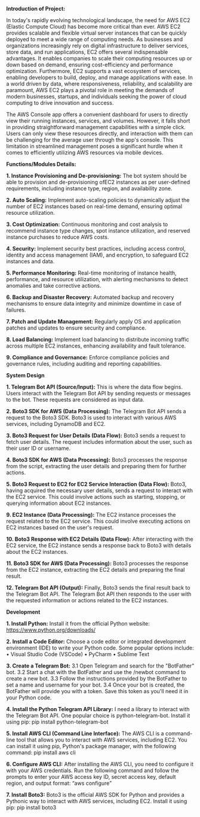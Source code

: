 **Introduction of Project:**

In today's rapidly evolving technological landscape, the need for AWS EC2  (Elastic Compute Cloud) has become more critical than ever. AWS EC2  provides scalable and flexible virtual server instances that can be quickly  deployed to meet a wide range of computing needs. As businesses and  organizations increasingly rely on digital infrastructure to deliver services, store data, and run applications, EC2 offers several indispensable advantages. It  enables companies to scale their computing resources up or down based on  demand, ensuring cost-efficiency and performance optimization. Furthermore,  EC2 supports a vast ecosystem of services, enabling developers to build, deploy,  and manage applications with ease. In a world driven by data, where  responsiveness, reliability, and scalability are paramount, AWS EC2 plays a  pivotal role in meeting the demands of modern businesses, startups, and  individuals seeking the power of cloud computing to drive innovation and  success.

The AWS Console app offers a convenient dashboard for users to directly view  their running instances, services, and volumes. However, it falls short in  providing straightforward management capabilities with a simple click. Users  can only view these resources directly, and interaction with them can be  challenging for the average user through the app's console. This limitation in  streamlined management poses a significant hurdle when it comes to efficiently  utilizing AWS resources via mobile devices. 

**Functions/Modules Details:**

**1. Instance Provisioning and De-provisioning:** The bot system should be  able to provision and de-provisioning ofEC2 instances as per user-defined  requirements, including instance type, region, and availability zone.

**2. Auto Scaling:** Implement auto-scaling policies to dynamically adjust the  number of EC2 instances based on real-time demand, ensuring optimal  resource utilization.

**3. Cost Optimization:** Continuous monitoring and cost analysis to  recommend instance type changes, spot instance utilization, and reserved  instance purchases to reduce AWS costs.

**4. Security:** Implement security best practices, including access control,  identity and access management (IAM), and encryption, to safeguard EC2  instances and data.

**5. Performance Monitoring:** Real-time monitoring of instance health,  performance, and resource utilization, with alerting mechanisms to detect  anomalies and take corrective actions.

**6. Backup and Disaster Recovery:** Automated backup and recovery  mechanisms to ensure data integrity and minimize downtime in case of  failures.




**7. Patch and Update Management:** Regularly apply OS and application  patches and updates to ensure security and compliance.

**8. Load Balancing:** Implement load balancing to distribute incoming traffic  across multiple EC2 instances, enhancing availability and fault tolerance.

**9. Compliance and Governance:** Enforce compliance policies and  governance rules, including auditing and reporting capabilities. 

**System Design**  

**1. Telegram Bot API (Source/Input):** This is where the data flow begins.  Users interact with the Telegram Bot API by sending requests or messages  to the bot. These requests are considered as input data.

**2. Boto3 SDK for AWS (Data Processing):** The Telegram Bot API sends a  request to the Boto3 SDK. Boto3 is used to interact with various AWS  services, including DynamoDB and EC2.

**3. Boto3 Request for User Details (Data Flow):** Boto3 sends a request to  fetch user details. The request includes  information about the user, such as their user ID or username.

**4. Boto3 SDK for AWS (Data Processing):** Boto3 processes the response  from the script, extracting the user details and preparing them for further  actions.

**5. Boto3 Request to EC2 for EC2 Service Interaction (Data Flow):** Boto3,  having acquired the necessary user details, sends a request to interact with  the EC2 service. This could involve actions such as starting, stopping, or  querying information about EC2 instances.

**9. EC2 Instance (Data Processing):** The EC2 instance processes the request  related to the EC2 service. This could involve executing actions on EC2  instances based on the user's request.

**10. Boto3 Response with EC2 Details (Data Flow):** After interacting with the  EC2 service, the EC2 instance sends a response back to Boto3 with details  about the EC2 instances.

**11. Boto3 SDK for AWS (Data Processing):** Boto3 processes the response  from the EC2 instance, extracting the EC2 details and preparing the final  result.


**12. Telegram Bot API (Output):** Finally, Boto3 sends the final result back to  the Telegram Bot API. The Telegram Bot API then responds to the user with  the requested information or actions related to the EC2 instances. 

**Development**

**1. Install Python:** Install it from the official Python website: https://www.python.org/downloads/

**2. Install a Code Editor:** Choose a code editor or integrated development  environment (IDE) to write your Python code. Some popular options  include:
• Visual Studio Code (VSCode)
• PyCharm
• Sublime Text

**3. Create a Telegram Bot:** 
3.1 Open Telegram and search for the "BotFather" bot.
3.2 Start a chat with the BotFather and use the /newbot command to create  a new bot.
3.3 Follow the instructions provided by the BotFather to set a name and  username for your bot.
3.4 Once your bot is created, the BotFather will provide you with a token.  Save this token as you'll need it in your Python code.

**4. Install the Python Telegram API Library:** I need a library to interact with  the Telegram Bot API. One popular choice is python-telegram-bot. Install it  using pip: pip install python-telegram-bot

**5. Install AWS CLI (Command Line Interface):** The AWS CLI is a  command-line tool that allows you to interact with AWS services, including EC2. You can install it using pip, Python's package manager, with the  following command: pip install aws cli

**6. Configure AWS CLI:** After installing the AWS CLI, you need to configure  it with your AWS credentials. Run the following command and follow the  prompts to enter your AWS access key ID, secret access key, default region,  and output format: “aws configure”

**7. Install Boto3:** Boto3 is the official AWS SDK for Python and provides a  Pythonic way to interact with AWS services, including EC2.  Install it using pip: pip install boto3 

